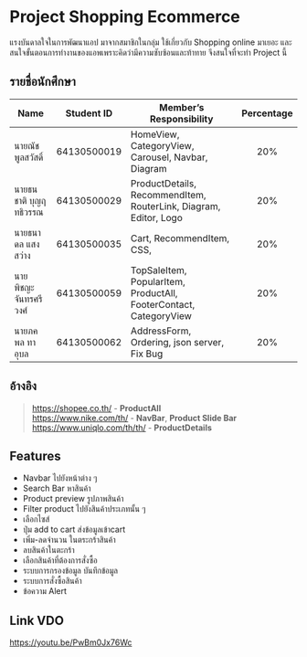 
# Project Shopping Ecommerce

แรงบันดาลใจในการพัฒนาแอป
มาจากสมาชิกในกลุ่ม ใช้เกี่ยวกับ Shopping online มาเยอะ และสนใจขั้นตอนการทำงานของแอพเพราะคิดว่ามีความซับซ้อนและท้าทาย
จึงสนใจที่จะทำ Project นี้

## รายชื่อนักศึกษา

| Name | Student ID |  Member’s Responsibility | Percentage |
| - | - | - | :-: |
| นายณัช พูลสวัสดิ์ | 64130500019 | HomeView, CategoryView, Carousel, Navbar, Diagram | 20% |
| นายธนชาติ บุญฤทธิวรรณ | 64130500029 | ProductDetails, RecommendItem, RouterLink, Diagram, Editor, Logo | 20% |
| นายธนาดล แสงสว่าง | 64130500035 | Cart, RecommendItem, CSS,  | 20% | 
| นายพิชญะ จันทรศรีวงศ์ | 64130500059 | TopSaleItem, PopularItem, ProductAll, FooterContact, CategoryView | 20% |
| นายภคพล ทาอุบล | 64130500062 | AddressForm, Ordering, json server, Fix Bug | 20% |

## อ้างอิง
> https://shopee.co.th/ - **ProductAll** <br/>
> https://www.nike.com/th/ - **NavBar**, **Product Slide Bar** <br/>
> https://www.uniqlo.com/th/th/ - **ProductDetails** <br/>

## Features
- Navbar ไปยังหน้าต่าง ๆ 
- Search Bar หาสินค้า
- Product preview รูปภาพสินค้า
- Filter product ไปยังสินค้าประเภทนั้น ๆ 
- เลือกไซส์
- ปุ่ม add to cart ส่งข้อมูลเข้าcart
- เพิ่ม-ลดจำนวน ในตระกร้าสินค้า 
- ลบสินค้าในตะกร้า 
- เลือกสินค้าที่ต้องการสั่งซื้อ
- ระบบการกรองข้อมูล บันทึกข้อมูล
- ระบบการสั่งซื้อสินค้า
- ข้อความ Alert 

## Link VDO
https://youtu.be/PwBm0Jx76Wc
